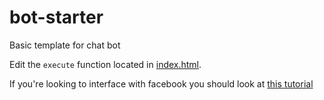 # bot-starter
Basic template for chat bot

Edit the `execute` function located in [index.html](https://github.com/TheHubUW/bot-starter/blob/master/index.html#L12).

If you're looking to interface with facebook you should look at [this tutorial](https://www.sitepoint.com/building-facebook-chat-bot-node-heroku/)
